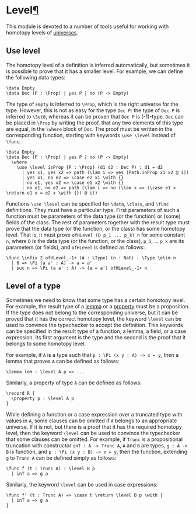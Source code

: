 <h1 id="levels">Level<a class="headerlink" href="#level" title="Permanent link">&para;</a></h1>

This module is devoted to a number of tools useful for working with homotopy levels of 
[universes](/language-reference/expressions/universes).

## Use level

The homotopy level of a definition is inferred automatically, but sometimes it is possible to prove that it has a smaller level.
For example, we can define the following data types:
```arend
\data Empty
\data Dec (P : \Prop) | yes P | no (P -> Empty)
```

The type of `Empty` is inferred to `\Prop`, which is the right universe for the type.
However, this is not as easy for the type `Dec P`: the type of `Dec P` is inferred to `\Set0`,
whereas it can be proven that `Dec P` is (-1)-type.
`Dec` can be placed in `\Prop` by writing the proof, that any two elements of this type are equal,
in the `\where` block of `Dec`. The proof must be written in the corresponding function, starting with keywords
`\use \level` instead of `\func`:
```arend
\data Empty
\data Dec (P : \Prop) | yes P | no (P -> Empty)
  \where
    \use \level isProp {P : \Prop} (d1 d2 : Dec P) : d1 = d2
      | yes x1, yes x2 => path (\lam i => yes (Path.inProp x1 x2 @ i))
      | yes x1, no e2 => \case e2 x1 \with {}
      | no e1, yes x2 => \case e1 x2 \with {}
      | no e1, no e2 => path (\lam i => no (\lam x => (\case e1 x \return e1 x = e2 x \with {}) @ i))
```

Functions `\use \level` can be specified for `\data`, `\class`, and `\func` definitions.
They must have a particular type.
First parameters of such a function must be parameters of the data type (or the function) or (some) fields of the class.
The rest of parameters together with the result type must prove that the data type (or the function, or the class) has some homotopy level.
That is, it must prove `ofHLevel (D p_1 ... p_k) n` for some constant `n`, where `D` is the data type (or the function, or the class), `p_1`, ... `p_k` are its parameters (or fields), and `ofHLevel` is defined as follows:
```arend
\func \infix 2 ofHLevel_-1+ (A : \Type) (n : Nat) : \Type \elim n
  | 0 => \Pi (a a' : A) -> a = a'
  | suc n => \Pi (a a' : A) -> (a = a') ofHLevel_-1+ n
```

## Level of a type

Sometimes we need to know that some type has a certain homotopy level.
For example, the result type of a [lemma](/language-reference/definitions/functions/#lemmas) 
or a [property](/language-reference/definitions/records/#properties) must be a proposition.
If the type does not belong to the corresponding universe, but it can be proved that it has the correct homotopy level,
the keyword `\level` can be used to convince the typechecker to accept the definition.
This keywords can be specified in the result type of a function, a lemma, a field, or a case expression.
Its first argument is the type and the second is the proof that it belongs to some homotopy level.

For example, if `A` is a type such that `p : \Pi (x y : A) -> x = y`, then a lemma that proves `A` can be defined as follows:
```arend
\lemma lem : \level A p => ...
```

Similarly, a property of type `A` can be defined as follows:
```arend
\record R {
  \property p : \level A p
}
```

While defining a function or a case expression over a truncated type with values in `A`, some clauses can be omitted if
`A` belongs to an appropriate universe.
If it is not, but there is a proof that it has the required homotopy level, then the keyword `\level` can be used to
convince the typechecker that some clauses can be omitted.
For example, if `Trunc` is a propositional truncation with constructor `inT : A -> Trunc A`, `A` and `B` are types,
`g : A -> B` is function, and `p : \Pi (x y : B) -> x = y`, then the function, extending `g` to `Trunc A` can be
defined simply as follows:
```arend
\func f (t : Trunc A) : \level B p
  | inT a => g a
```

Similarly, the keyword `\level` can be used in case expressions:
```arend
\func f' (t : Trunc A) => \case t \return \level B p \with {
  | inT a => g a
}
```
